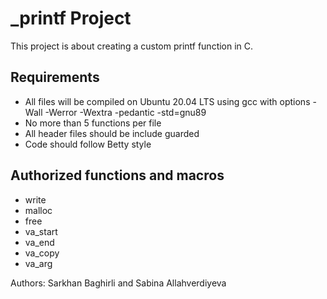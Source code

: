 # _printf Project
This project is about creating a custom printf function in C.
## Requirements
- All files will be compiled on Ubuntu 20.04 LTS using gcc with options -Wall -Werror -Wextra -pedantic -std=gnu89
- No more than 5 functions per file
- All header files should be include guarded
- Code should follow Betty style
## Authorized functions and macros
- write
- malloc
- free
- va_start
- va_end
- va_copy
- va_arg

Authors: Sarkhan Baghirli  and Sabina Allahverdiyeva
